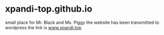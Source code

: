 # xpandi-top.github.io
small place for Mr. Black and Ms. Piggy
the website has been transmitted to wordpress
the link is www.xpandi.top
